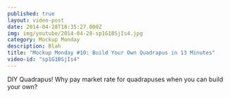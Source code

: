 ```yaml
---
published: true
layout: video-post
date: 2014-04-28T18:35:27.000Z
img: img/youtube/2014-04-28-sp1G1BSjIs4.jpg
category: Mockup Monday
description: Blah
title: "Mockup Monday #10: Build Your Own Quadrapus in 13 Minutes"
video-id: "sp1G1BSjIs4"
---
```

DIY Quadrapus! Why pay market rate for quadrapuses when you can build your own?
